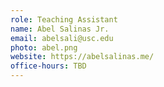 ```yaml
---
role: Teaching Assistant
name: Abel Salinas Jr.
email: abelsali@usc.edu
photo: abel.png
website: https://abelsalinas.me/
office-hours: TBD
---
```

